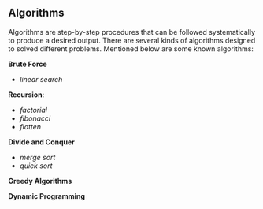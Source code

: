 ## Algorithms
Algorithms are step-by-step procedures that can be followed systematically to produce a desired output. There are several kinds of algorithms designed to solved different problems. Mentioned below are some known algorithms:

**Brute Force**
- _linear search_

**Recursion**:
- _factorial_
- _fibonacci_
- _flatten_

**Divide and Conquer**
- _merge sort_
- _quick sort_

**Greedy Algorithms**

**Dynamic Programming**

